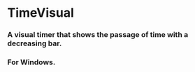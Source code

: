 # TimeVisual
### A visual timer that shows the passage of time with a decreasing bar.

### For Windows.
